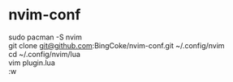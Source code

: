 # nvim-conf


sudo pacman -S nvim <br>
git clone git@github.com:BingCoke/nvim-conf.git ~/.config/nvim <br>
cd ~/.config/nvim/lua  <br>
vim plugin.lua <br>
:w <br>
